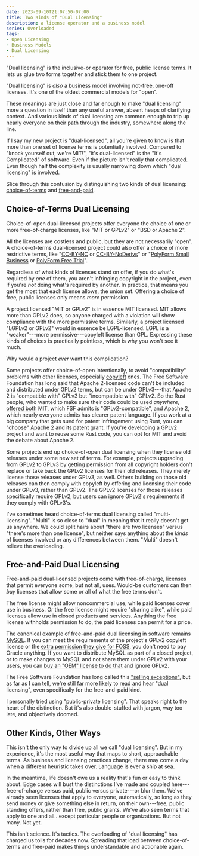 ```yaml
---
date: 2023-09-10T21:07:50-07:00
title: Two Kinds of "Dual Licensing"
description: a license operator and a business model
series: Overloaded
tags:
- Open Licensing
- Business Models
- Dual Licensing
---
```


"Dual licensing" is the inclusive-or operator for free, public license terms.  It lets us glue two forms together and stick them to one project.

"Dual licensing" is _also_ a business model involving not-free, one-off licenses.  It's one of the oldest commercial models for "open".

These meanings are just close and far enough to make "dual licensing" more a question in itself than any useful answer, absent heaps of clarifying context.  And various kinds of dual licensing are common enough to trip up nearly everyone on their path through the industry, somewhere along the line.

If I say my new project is "dual-licensed", all you're given to know is that more than one set of license terms is potentially involved.  Compared to "knock yourself out, we're MIT!", "it's dual-licensed" is the "It's Complicated" of software.  Even if the picture isn't really that complicated.  Even though half the complexity is usually narrowing down which "dual licensing" is involved.

Slice through this confusion by distinguishing two kinds of dual licensing:  [choice-of-terms](#choice-of-terms) and [free-and-paid](#free-and-paid).

<h2 id="choice-of-terms">Choice-of-Terms Dual Licensing</h2>

Choice-of-open dual-licensed projects offer everyone the choice of one or more free-of-charge licenses, like "MIT or GPLv2" or "BSD or Apache 2".

All the licenses are costless and public, but they are not necessarily "open".  A choice-of-terms dual-licensed project could also offer a choice of more restrictive terms, like "[CC-BY-NC](https://creativecommons.org/licenses/by-nc/3.0/) or [CC-BY-NoDerivs](https://creativecommons.org/licenses/by-nd/3.0/)" or "[PolyForm Small Business](https://polyformproject.org/licenses/small-business/1.0.0) or [PolyForm Free Trial](https://polyformproject.org/licenses/free-trial/1.0.0)".

Regardless of what kinds of licenses stand on offer, if you do what's required by _one_ of them, you aren't infringing copyright in the project, even if you're _not_ doing what's required by another.  In practice, that means you get the most that each license allows, the union set.  Offering a choice of free, public licenses only means _more_ permission.

A project licensed "MIT or GPLv2" is in essence MIT licensed.  MIT allows more than GPLv2 does, so anyone charged with a violation will show compliance with the more permissive terms.  Similarly, a project licensed "LGPLv2 or GPLv2" would in essence be LGPL-licensed.  LGPL is a "weaker"---more permissive---copyleft license than GPL.  Expressing these kinds of choices is practically pointless, which is why you won't see it much.

Why would a project _ever_ want this complication?

Some projects offer choice-of-open intentionally, to avoid "compatibility" problems with other licenses, especially [copyleft](https://blueoakcouncil.org/copyleft) ones.  The Free Software Foundation has long said that Apache 2-licensed code can't be included and distributed under GPLv2 terms, but can be under GPLv3---that Apache 2 is "compatible with" GPLv3 but "incompatible with" GPLv2.  So the Rust people, who wanted to make sure their code could be used _anywhere_, [offered both](https://github.com/rust-lang/rust/blob/master/COPYRIGHT) MIT, which FSF admits is "GPLv2-compatible", and Apache 2, which nearly everyone admits has clearer patent language.  If you work at a big company that gets sued for patent infringement using Rust, you can "choose" Apache 2 and its patent grant.  If you're developing a GPLv2 project and want to reuse some Rust code, you can opt for MIT and avoid the debate about Apache 2.

Some projects end up choice-of-open dual licensing when they license old releases under some new set of terms.  For example, projects upgrading from GPLv2 to GPLv3 by getting permission from all copyright holders don't replace or take back the GPLv2 licenses for their old releases.  They merely license those releases under GPLv3, as well.  Others building on those old releases can then comply with copyleft by offering and licensing their code under GPLv3, rather than GPLv2.  The GPLv2 licenses for those releases specifically require GPLv2, but users can ignore GPLv2's requirements if they comply with GPLv3's.

I've sometimes heard choice-of-terms dual licensing called "multi-licensing".  "Multi" is so close to "dual" in meaning that it really doesn't get us anywhere.  We could split hairs about "there are two licenses" versus "there's more than one license", but neither says anything about the _kinds_ of licenses involved or any differences between them.  "Multi" doesn't relieve the overloading.

<h2 id="free-and-paid">Free-and-Paid Dual Licensing</h2>

Free-and-paid dual-licensed projects come with free-of-charge, licenses that permit everyone some, but not all, uses.  Would-be customers can then _buy_ licenses that allow some or all of what the free terms don't.

The free license might allow noncommercial use, while paid licenses cover use in business.  Or the free license might require "sharing alike", while paid licenses allow use in closed products and services.  Anything the free license withholds permission to do, the paid licenses can permit for a price.

The canonical example of free-and-paid dual licensing in software remains [MySQL](https://www.mysql.com/).  If you can meet the requirements of the project's GPLv2 copyleft license or the [extra permission they give for FOSS](https://oss.oracle.com/licenses/universal-foss-exception/), you don't need to pay Oracle anything.  If you want to distribute MySQL as part of a closed project, or to make changes to MySQL and not share them under GPLv2 with your users, you can [buy an "OEM" license to do that](https://www.mysql.com/about/legal/licensing/oem/) and ignore GPLv2.

The Free Software Foundation has long called this ["selling exceptions"](https://www.fsf.org/blogs/rms/selling-exceptions), but as far as I can tell, we're still far more likely to read and hear "dual licensing", even specifically for the free-and-paid kind.

I personally tried using "public-private licensing".  That speaks right to the heart of the distinction.  But it's also double-stuffed with jargon, way too late, and objectively doomed.

## Other Kinds, Other Ways

This isn't the only way to divide up all we call "dual licensing".  But in my experience, it's the most useful way that maps to short, approachable terms.  As business and licensing practices change, there may come a day when a different heuristic takes over.  Language is ever a ship at sea.

In the meantime, life doesn't owe us a reality that's fun or easy to think about.  Edge cases will bust the distinctions I've made and coupled here---free-of-charge versus paid, public versus private---or blur them.  We've already seen licenses that apply to everyone, automatically, so long as they send money or give something else in return, on their own---free, public standing offers, rather than free, public grants.  We've also seen terms that apply to one and all...except particular people or organizations.  But not many.  Not yet.

This isn't science.  It's tactics.  The overloading of "dual licensing" has charged us tolls for decades now.  Spreading that load between choice-of-terms and free-paid makes things understandable and actionable again.
